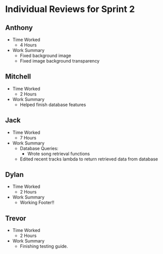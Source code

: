 # Individual Reviews for Sprint 2

## Anthony

- Time Worked
    - 4 Hours
- Work Summary
    - Fixed background image
    - Fixed image background transparency

## Mitchell

- Time Worked
    - 2 Hours
- Work Summary
    - Helped finish database features

## Jack

- Time Worked
    - 7 Hours
- Work Summary
    - Database Queries:
        - Wrote song retrieval functions
    - Edited recent tracks lambda to return retrieved data from database

## Dylan

- Time Worked
    - 2 Hours
- Work Summary
    - Working Footer!!

## Trevor

- Time Worked
    - 2 Hours
- Work Summary
    - Finishing testing guide.